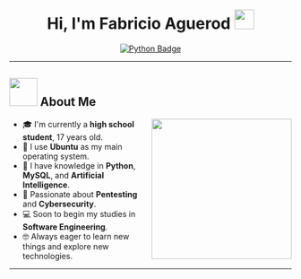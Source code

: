 <h1 align="center"><b>Hi, I'm Fabricio Aguerod</b> <img src="https://media.giphy.com/media/hvRJCLFzcasrR4ia7z/giphy.gif" width="35"></h1>

<p align="center">
  <a href="https://github.com/AbdulKhalid">
    <img src="https://img.shields.io/badge/Python%20-%2314354C.svg?style=for-the-badge&logo=python&logoColor=white" alt="Python Badge">
  </a>
</p>

---

## <img src="https://github.com/7oSkaaa/7oSkaaa/blob/main/Images/about_me.gif?raw=true" width="50px"> About Me

<img align="right" src="https://github.com/7oSkaaa/7oSkaaa/blob/main/Images/Right_Side.gif?raw=true" width="250px">

- 🎓 I'm currently a **high school student**, 17 years old.
- 🐧 I use **Ubuntu** as my main operating system.
- 🧠 I have knowledge in **Python**, **MySQL**, and **Artificial Intelligence**.
- 🔐 Passionate about **Pentesting** and **Cybersecurity**.
- 💻 Soon to begin my studies in **Software Engineering**.
- 🤓 Always eager to learn new things and explore new technologies.


---

